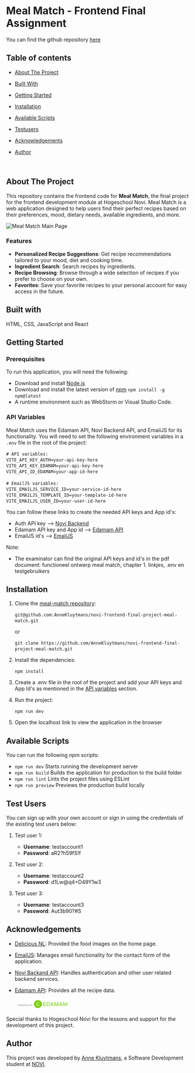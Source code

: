# Meal Match - Frontend Final Assignment

You can find the github repository [here](https://github.com/AnneKluytmans/novi-frontend-final-project-meal-match)

## Table of contents

- [About The Project](#about-the-project)
- [Built With](#built-with)
- [Getting Started](#getting-started)
- [Installation](#installation)
- [Available Scripts](#available-scripts)
- [Testusers](#test-users)
- [Acknowledgements](#acknowledgements)
- [Author](#author)

  <br>

## About The Project

This repository contains the frontend code for **Meal Match**, the final project for the frontend development module at 
Hogeschool Novi. Meal Match is a web application designed to help users find their perfect recipes based on their 
preferences, mood, dietary needs, available ingredients, and more.

![Meal Match Main Page](src/assets/home-page-screenshot.png)

### Features
- **Personalized Recipe Suggestions**: Get recipe recommendations tailored to your mood, diet and cooking time.
- **Ingredient Search**: Search recipes by ingredients.
- **Recipe Browsing**: Browse through a wide selection of recipes if you prefer to choose on your own.
- **Favorites**: Save your favorite recipes to your personal account for easy access in the future.


## Built with
HTML, CSS, JavaScript and React

## Getting Started

### Prerequisites

To run this application, you will need the following:
- Download and install [Node.js](https://nodejs.org/)
- Download and install the latest version of [npm](https://www.npmjs.com/) 
    ```npm install -g npm@latest```
- A runtime environment such as WebStorm or Visual Studio Code.

### API Variables

Meal Match uses the Edamam API, Novi Backend API, and EmailJS for its functionality. You will need to set the following 
environment variables in a `.env` file in the root of the project:

```env
# API variables:
VITE_API_KEY_AUTH=your-api-key-here
VITE_API_KEY_EDAMAM=your-api-key-here
VITE_API_ID_EDAMAM=your-app-id-here

# EmailJS variables:
VITE_EMAILJS_SERVICE_ID=your-service-id-here
VITE_EMAILJS_TEMPLATE_ID=your-template-id-here
VITE_EMAILJS_USER_ID=your-user-id-here
```

You can follow these links to create the needed API keys and App id's:
- Auth API key --> [Novi Backend](https://novi.datavortex.nl/)  
- Edamam API key and App id --> [Edamam API](https://developer.edamam.com/edamam-recipe-api)
- EmailJS id's --> [EmailJS](https://www.emailjs.com/)

Note:
- The examinator can find the original API keys and id's in the pdf document: functioneel ontwerp meal match, chapter 1. linkjes, .env en testgebruikers

## Installation

1. Clone the [meal-match repository](https://github.com/AnneKluytmans/novi-frontend-final-project-meal-match):
    ```
    git@github.com:AnneKluytmans/novi-frontend-final-project-meal-match.git
    ```
    or
    ```
    git clone https://github.com/AnneKluytmans/novi-frontend-final-project-meal-match.git
    ```
2. Install the dependencies:
    ```
    npm install
    ```
3. Create a .env file in the root of the project and add your API keys and App Id's as mentioned in the 
[API variables](#api-variables) section.

4. Run the project:
    ```
    npm run dev
    ```
5. Open the localhost link to view the application in the browser


## Available Scripts

You can run the following npm scripts:
- ```npm run dev``` Starts running the development server
- ```npm run build``` Builds the application for production to the build folder
- ```npm run lint``` Lints the project files using ESLint
- ```npm run preview``` Previews the production build locally

## Test Users
You can sign up with your own account or sign in using the credentials of the existing test users below:

1. Test user 1:
    - **Username**: testaccount1
    - **Password**: aR2?h59fS!f

2. Test user 2:
    - **Username**: testaccount2
    - **Password**: d1Lw@q4+D49Y1w3

3. Test user 3:
    - **Username**: testaccount3
    - **Password**: Aut3b90?#S

## Acknowledgements
- [Delicious NL](https://deliciousmagazine.nl/): Provided the food images on the home page.
- [EmailJS](https://www.emailjs.com/): Manages email functionality for the contact form of the application.
- [Novi Backand API](https://novi.datavortex.nl/): Handles authentication and other user related backend services.
- [Edamam API](https://developer.edamam.com/edamam-recipe-api): Provides all the recipe data.

  <img src="src/assets/icons/edamam-badge.svg" alt="EDAMAM API" width="150">

Special thanks to Hogeschool Novi for the lessons and support for the development of this project.


## Author
This project was developed by [Anne Kluytmans](https://github.com/AnneKluytmans), a Software Development student 
at [NOVI](https://www.novi.nl/).